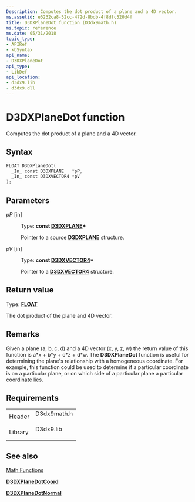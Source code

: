 ```yaml
---
Description: Computes the dot product of a plane and a 4D vector.
ms.assetid: e6232ca8-52cc-472d-8bdb-4f8dfc520d4f
title: D3DXPlaneDot function (D3dx9math.h)
ms.topic: reference
ms.date: 05/31/2018
topic_type: 
- APIRef
- kbSyntax
api_name: 
- D3DXPlaneDot
api_type: 
- LibDef
api_location: 
- d3dx9.lib
- d3dx9.dll
---
```


# D3DXPlaneDot function

Computes the dot product of a plane and a 4D vector.

## Syntax


```C++
FLOAT D3DXPlaneDot(
  _In_ const D3DXPLANE   *pP,
  _In_ const D3DXVECTOR4 *pV
);
```



## Parameters

<dl> <dt>

*pP* \[in\]
</dt> <dd>

Type: **const [**D3DXPLANE**](d3dxplane.md)\***

Pointer to a source [**D3DXPLANE**](d3dxplane.md) structure.

</dd> <dt>

*pV* \[in\]
</dt> <dd>

Type: **const [**D3DXVECTOR4**](d3dxvector4.md)\***

Pointer to a [**D3DXVECTOR4**](d3dxvector4.md) structure.

</dd> </dl>

## Return value

Type: **[**FLOAT**](../winprog/windows-data-types.md)**

The dot product of the plane and 4D vector.

## Remarks

Given a plane (a, b, c, d) and a 4D vector (x, y, z, w) the return value of this function is a\*x + b\*y + c\*z + d\*w. The **D3DXPlaneDot** function is useful for determining the plane's relationship with a homogeneous coordinate. For example, this function could be used to determine if a particular coordinate is on a particular plane, or on which side of a particular plane a particular coordinate lies.

## Requirements



|                    |                                                                                        |
|--------------------|----------------------------------------------------------------------------------------|
| Header<br/>  | <dl> <dt>D3dx9math.h</dt> </dl> |
| Library<br/> | <dl> <dt>D3dx9.lib</dt> </dl>   |



## See also

<dl> <dt>

[Math Functions](dx9-graphics-reference-d3dx-functions-math.md)
</dt> <dt>

[**D3DXPlaneDotCoord**](d3dxplanedotcoord.md)
</dt> <dt>

[**D3DXPlaneDotNormal**](d3dxplanedotnormal.md)
</dt> </dl>

 

 